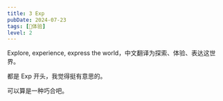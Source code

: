 ```yaml
---
title: 3 Exp
pubDate: 2024-07-23
tags: [💓体验]
level: 2
---
```


Explore, experience, express the world，中文翻译为探索、体验、表达这世界。

都是 Exp 开头，我觉得挺有意思的。

可以算是一种巧合吧。
